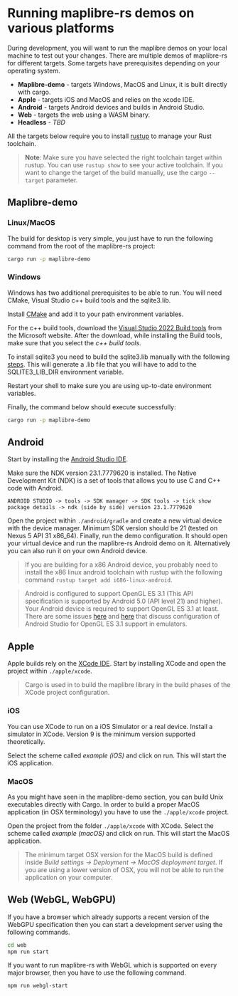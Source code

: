 # Running maplibre-rs demos on various platforms

During development, you will want to run the maplibre demos on your local machine to test out your changes.
There are multiple demos of maplibre-rs for different targets. Some targets have prerequisites
depending on your operating system.

* **Maplibre-demo** - targets Windows, MacOS and Linux, it is built directly with cargo.
* **Apple** - targets iOS and MacOS and relies on the xcode IDE.
* **Android** - targets Android devices and builds in Android Studio.
* **Web** - targets the web using a WASM binary.
* **Headless** - *TBD*

All the targets below require you to install [rustup](https://rustup.rs/) to manage your Rust toolchain.

> __Note__: Make sure you have selected the right toolchain target within rustup. You can use `rustup show` to see your
> active toolchain. If you want to change the target of the build manually, use the cargo `--target` parameter.

## Maplibre-demo

### Linux/MacOS

The build for desktop is very simple, you just have to run the following command from the root of the
maplibre-rs project:

```bash
cargo run -p maplibre-demo
```

### Windows

Windows has two additional prerequisites to be able to run. You will need CMake, Visual Studio c++ build tools and the
sqlite3.lib.

Install [CMake](https://cmake.org/download/) and add it to your path environment variables.

For the c++ build tools, download the [Visual Studio 2022 Build tools](https://visualstudio.microsoft.com/downloads/)
from the Microsoft website. After the download, while installing the Build tools, make sure that you select the
*c++ build tools*.

To install sqlite3 you need to build the sqlite3.lib manually with the following
[steps](https://gist.github.com/zeljic/d8b542788b225b1bcb5fce169ee28c55). This will generate a .lib file that
you will have to add to the SQLITE3_LIB_DIR environment variable.

Restart your shell to make sure you are using up-to-date environment variables.

Finally, the command below should execute successfully:

```bash
cargo run -p maplibre-demo
```

## Android

Start by installing the 
[Android Studio IDE](https://developer.android.com/studio?gclid=CjwKCAjwj42UBhAAEiwACIhADmF7uHXnEHGnmOgFnjp0Z6n-TnBvutC5faGA89lwouMIXiR6OXK4hBoCq78QAvD_BwE&gclsrc=aw.ds).

Make sure the NDK version 23.1.7779620 is installed. The Native Development Kit (NDK) is a set of tools that allows 
you to use C and C++ code with Android.

```
ANDROID STUDIO -> tools -> SDK manager -> SDK tools -> tick show package details -> ndk (side by side) version 23.1.7779620
```

Open the project within `./android/gradle` and create a new virtual device with the device manager. Minimum SDK version
should be 21 (tested on Nexus 5 API 31 x86_64). Finally, run the demo configuration. It should open your virtual device and 
run the maplibre-rs Android demo on it. Alternatively you can also run it on your own Android device.

> If you are building for a x86 Android device, you probably need to install the x86 linux android toolchain with 
> rustup with the following command `rustup target add i686-linux-android`.

> Android is configured to support OpenGL ES 3.1 (This API specification is supported by Android 5.0 (API level 21) and higher).
> Your Android device is required to support OpenGL ES 3.1 at least. There are some issues 
> [here](https://stackoverflow.com/questions/40797975/android-emulator-and-opengl-es3-egl-bad-config) and 
> [here](https://www.reddit.com/r/Arcore/comments/8squbo/opengl_es_31_is_required_for_android_emulator_to/) that
> discuss configuration of Android Studio for OpenGL ES 3.1 support in emulators.
 
## Apple

Apple builds rely on the [XCode IDE](https://apps.apple.com/us/app/xcode/id497799835?ls=1&mt=12).
Start by installing XCode and open the project within `./apple/xcode`.

> Cargo is used in to build the maplibre library in the build phases of the XCode project configuration.

### iOS

You can use XCode to run on a iOS Simulator or a real device. Install a simulator in XCode.
Version 9 is the minimum version supported theoretically.

Select the scheme called *example (iOS)* and click on run. This will start the iOS application.

### MacOS

As you might have seen in the maplibre-demo section, you can build Unix executables directly with Cargo.
In order to build a proper MacOS application (in OSX terminology) you have to use the `./apple/xcode` project.

Open the project from the folder `./apple/xcode` with XCode. Select the scheme called *example (macOS)* and
click on run. This will start the MacOS application. 

> The minimum target OSX version for the MacOS build is defined inside *Build settings -> Deployment -> MacOS deployment target*.
> If you are using a lower version of OSX, you will not be able to run the application on your computer.

## Web (WebGL, WebGPU)

If you have a browser which already supports a recent version of the WebGPU specification then you can start a
development server using the following commands.

```bash
cd web
npm run start
```

If you want to run maplibre-rs with WebGL which is supported on every major browser, then you have to use the following
command.

```bash
npm run webgl-start
```